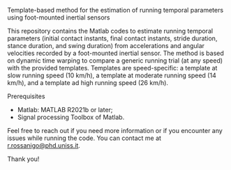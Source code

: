 Template-based method for the estimation of running temporal parameters using foot-mounted inertial sensors

This repository contains the Matlab codes to estimate running temporal parameters (initial contact instants, final contact instants, stride duration, stance duration, and swing duration) from accelerations and angular velocities recorded by a foot-mounted inertial sensor. 
The method is based on dynamic time warping to compare a generic running trial (at any speed) with the provided templates. Templates are speed-specific: a template at slow running speed (10 km/h), a template at moderate running speed (14 km/h), and a template ad high running speed (26 km/h). 

Prerequisites
- Matlab: MATLAB R2021b or later;
- Signal processing Toolbox of Matlab.

 Feel free to reach out if you need more information or if you encounter any issues while running the code. 
You can contact me at r.rossanigo@phd.uniss.it.

Thank you!
